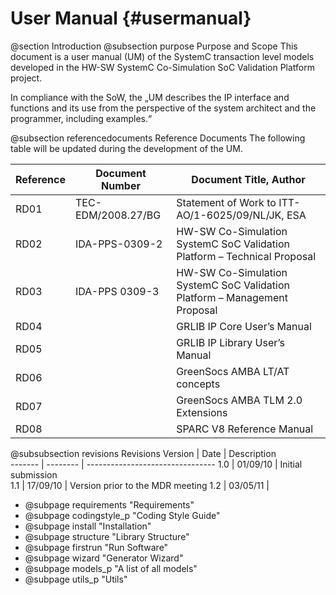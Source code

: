 User Manual {#usermanual}
===========

@section Introduction
@subsection purpose Purpose and Scope
This document is a user manual (UM) of the SystemC transaction level models developed in the HW-SW SystemC Co-Simulation SoC Validation Platform project. 

In compliance with the SoW, the „UM describes the IP interface and functions and its use from the perspective of the system architect and the programmer, including examples.“

@subsection referencedocuments Reference Documents
The following table will be updated during the development of the UM.

Reference | Document Number    | Document Title, Author                                                   
--------- | ------------------ | -------------------------------------------------------------------------
RD01      | TEC-EDM/2008.27/BG | Statement of Work to ITT- AO/1-6025/09/NL/JK, ESA                        
RD02      | IDA-PPS-0309-2     | HW-SW Co-Simulation SystemC SoC Validation Platform – Technical Proposal 
RD03      | IDA-PPS 0309-3     | HW-SW Co-Simulation SystemC SoC Validation Platform – Management Proposal
RD04      |                    | GRLIB IP Core User’s Manual                                              
RD05      |                    | GRLIB IP Library User’s Manual                                           
RD06      |                    | GreenSocs AMBA LT/AT concepts                                            
RD07      |                    | GreenSocs AMBA TLM 2.0 Extensions                                        
RD08      |                    | SPARC V8 Reference Manual                                                

@subsubsection revisions Revisions
Version | Date     | Description                    
------- | -------- | --------------------------------
1.0     | 01/09/10 | Initial submission             
1.1     | 17/09/10 | Version prior to the MDR meeting
1.2     | 03/05/11 |                                

* @subpage requirements "Requirements"
* @subpage codingstyle_p "Coding Style Guide"
* @subpage install "Installation"
* @subpage structure "Library Structure"
* @subpage firstrun "Run Software"
* @subpage wizard "Generator Wizard"
* @subpage models_p "A list of all models"
* @subpage utils_p "Utils"
